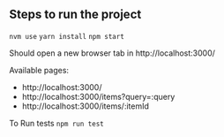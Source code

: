 ## Steps to run the project
`nvm use`
`yarn install`
`npm start`

Should open a new browser tab in http://localhost:3000/

Available pages:
* http://localhost:3000/
* http://localhost:3000/items?query=:query
* http://localhost:3000/items/:itemId

To Run tests `npm run test`
